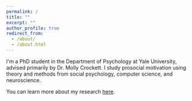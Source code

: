 ```yaml
---
permalink: /
title: ""
excerpt: ""
author_profile: true
redirect_from: 
  - /about/
  - /about.html
---
```


I'm a PhD student in the Department of Psychology at Yale University, advised primarily by Dr. Molly Crockett. I study prosocial motivation using theory and methods from social psychology, computer science, and neuroscience.

You can learn more about my research [here](https://carlsonrw.github.io/publications/).


